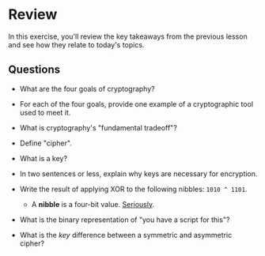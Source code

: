 # Review

In this exercise, you'll review the key takeaways from the previous lesson and see how they relate to today's topics.

## Questions

- What are the four goals of cryptography?

- For each of the four goals, provide one example of a cryptographic tool used to meet it.

- What is cryptography's "fundamental tradeoff"?

- Define "cipher".

- What is a key? 

- In two sentences or less, explain why keys are necessary for encryption.

- Write the result of applying XOR to the following nibbles: `1010 ^ 1101`.
  - A **nibble** is a four-bit value. [Seriously](https://en.wikipedia.org/wiki/Nibble).

- What is the binary representation of "you have a script for this"?

- What is the _key_ difference between a symmetric and asymmetric cipher?

